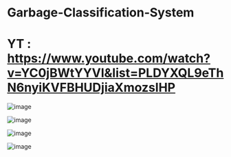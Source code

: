 # Garbage-Classification-System

#  YT : https://www.youtube.com/watch?v=YC0jBWtYYVI&list=PLDYXQL9eThN6nyiKVFBHUDjiaXmozslHP 


![image](https://user-images.githubusercontent.com/82762841/229551139-162a65f0-8f3a-400f-b3fd-d01dbfe7bb6e.png)

![image](https://user-images.githubusercontent.com/82762841/229551499-a5b5732c-b6ca-43d8-a576-745326770520.png)

![image](https://user-images.githubusercontent.com/82762841/229551217-ee6a9efc-847a-4cc7-8248-0ba289493977.png)

![image](https://user-images.githubusercontent.com/82762841/229551847-faa2e664-ed6e-4c80-95f5-3bcc61444639.png)


